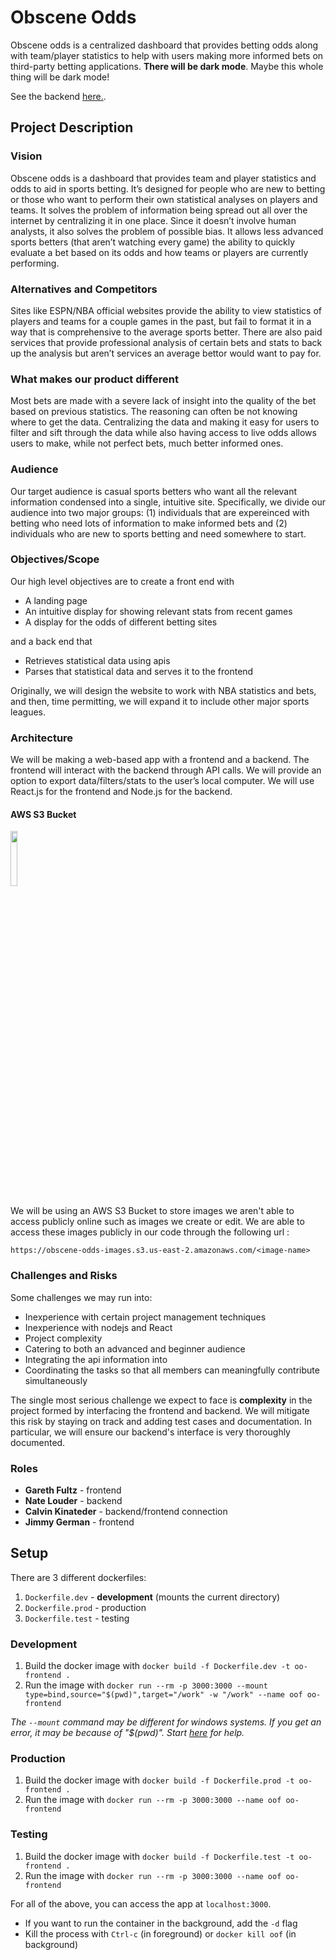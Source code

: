 # Obscene Odds

Obscene odds is a centralized dashboard that provides betting odds along with team/player statistics to help with users making more informed bets on third-party betting applications. **There will be dark mode**. Maybe this whole thing will be dark mode!

See the backend [here.](https://github.com/EECE3093C/team-project-golden-girls-backend).

## Project Description

### Vision

Obscene odds is a dashboard that provides team and player statistics and odds to aid in sports betting. It’s designed for people who are new to betting or those who want to perform their own statistical analyses on players and teams. It solves the problem of information being spread out all over the internet by centralizing it in one place. Since it doesn’t involve human analysts, it also solves the problem of possible bias. It allows less advanced sports betters (that aren’t watching every game) the ability to quickly evaluate a bet based on its odds and how teams or players are currently performing.

### Alternatives and Competitors

Sites like ESPN/NBA official websites provide the ability to view statistics of players and teams for a couple games in the past, but fail to format it in a way that is comprehensive to the average sports better. There are also paid services that provide professional analysis of certain bets and stats to back up the analysis but aren’t services an average bettor would want to pay for. 

### What makes our product different

Most bets are made with a severe lack of insight into the quality of the bet based on previous statistics. The reasoning can often be not knowing where to get the data. Centralizing the data and making it easy for users to filter and sift through the data while also having access to live odds allows users to make, while not perfect bets, much better informed ones.

### Audience

Our target audience is casual sports betters who want all the relevant information condensed into a single, intuitive site. Specifically, we divide our audience into two major groups: (1) individuals that are expereinced with betting who need lots of information to make informed bets and (2) individuals who are new to sports betting and need somewhere to start.

### Objectives/Scope

Our high level objectives are to create a front end with
- A landing page
- An intuitive display for showing relevant stats from recent games
- A display for the odds of different betting sites

and a back end that
- Retrieves statistical data using apis
- Parses that statistical data and serves it to the frontend

Originally, we will design the website to work with NBA statistics and bets, and then, time permitting, we will expand it to include other major sports leagues.

### Architecture

We will be making a web-based app with a frontend and a backend. The frontend will interact with the backend through API calls. We will provide an option to export data/filters/stats to the user’s local computer. We will use React.js for the frontend and Node.js for the backend.


#### AWS S3 Bucket 
<img src="https://obscene-odds-images.s3.us-east-2.amazonaws.com/aws-s3-logo.png" alt="" width="15%" height="15%" title="">

We will be using an AWS S3 Bucket to store images we aren't able to access publicly online such as images we create or edit. We are able to access these images publicly in our code through the following url :
```
https://obscene-odds-images.s3.us-east-2.amazonaws.com/<image-name>
```

### Challenges and Risks

Some challenges we may run into:
- Inexperience with certain project management techniques
- Inexperience with nodejs and React
- Project complexity
- Catering to both an advanced and beginner audience
- Integrating the api information into
- Coordinating the tasks so that all members can meaningfully contribute simultaneously

The single most serious challenge we expect to face is **complexity** in the project formed by interfacing the frontend and backend. We will mitigate this risk by staying on track and adding test cases and documentation. In particular, we will ensure our backend's interface is very thoroughly documented.

### Roles

- **Gareth Fultz** - frontend
- **Nate Louder** - backend
- **Calvin Kinateder** - backend/frontend connection
- **Jimmy German** - frontend

## Setup

There are 3 different dockerfiles:

1. `Dockerfile.dev` - **development** (mounts the current directory)
2. `Dockerfile.prod` - production
3. `Dockerfile.test` - testing

### Development

1. Build the docker image with `docker build -f Dockerfile.dev -t oo-frontend .`
2. Run the image with `docker run --rm -p 3000:3000 --mount type=bind,source="$(pwd)",target="/work" -w "/work" --name oof oo-frontend`

*The `--mount` command may be different for windows systems. If you get an error, it may be because of "$(pwd)". Start [here](https://stackoverflow.com/questions/41485217/mount-current-directory-as-a-volume-in-docker-on-windows-10) for help.*

### Production

1. Build the docker image with `docker build -f Dockerfile.prod -t oo-frontend .`
2. Run the image with `docker run --rm -p 3000:3000 --name oof oo-frontend`

### Testing

1. Build the docker image with `docker build -f Dockerfile.test -t oo-frontend .`
2. Run the image with `docker run --rm -p 3000:3000 --name oof oo-frontend`

For all of the above, you can access the app at `localhost:3000`.

- If you want to run the container in the background, add the `-d` flag
- Kill the process with `Ctrl-c` (in foreground) or `docker kill oof` (in background)